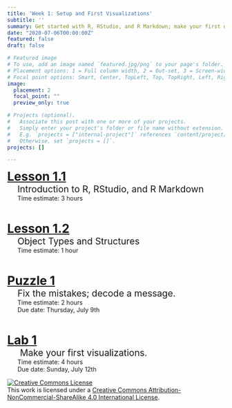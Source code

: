 ```yaml
---
title: 'Week 1: Setup and First Visualizations'
subtitle: ''
summary: Get started with R, RStudio, and R Markdown; make your first data visualizations.
date: "2020-07-06T00:00:00Z"
featured: false
draft: false

# Featured image
# To use, add an image named `featured.jpg/png` to your page's folder.
# Placement options: 1 = Full column width, 2 = Out-set, 3 = Screen-width
# Focal point options: Smart, Center, TopLeft, Top, TopRight, Left, Right, BottomLeft, Bottom, BottomRight
image:
  placement: 2
  focal_point: ""
  preview_only: true

# Projects (optional).
#   Associate this post with one or more of your projects.
#   Simply enter your project's folder or file name without extension.
#   E.g. `projects = ["internal-project"]` references `content/project/deep-learning/index.md`.
#   Otherwise, set `projects = []`.
projects: []

---
```


<p>
<div style="font-size:200%">
<i class="fas fa-chalkboard-teacher"></i> <a href = "/coursework/Introduction.html"><b>Lesson 1.1</b> 
</a>
</div>
<div style="font-size:150%">
&nbsp; &nbsp;  Introduction to R, RStudio, and R Markdown </a>
</div>
&nbsp; &nbsp; &nbsp; Time estimate: 3 hours
</p>

<br>

<p>
<div style="font-size:200%">
<i class="fas fa-chalkboard-teacher"></i> <a href = "/coursework/Data_Types.html"><b>Lesson 1.2</b>
</a>
</div>
<div style="font-size:150%">
&nbsp; &nbsp;  Object Types and Structures 
</div>
&nbsp; &nbsp; &nbsp; Time estimate: 1 hour
</p>

<br>

<p>
<div style="font-size:200%">
<i class="fas fa-puzzle-piece"></i> <a href = "/pas/PA_1-Find_Errors.Rmd" download><b>Puzzle 1</b> 
</a>
</div>
<div style="font-size:150%">
&nbsp; &nbsp;   
Fix the mistakes; decode a message.
</div>
&nbsp; &nbsp; &nbsp;  Time estimate: 2 hours
<br>
&nbsp; &nbsp; &nbsp;  Due date: Thursday, July 9th
</p>

<br>

<p>
<div style="font-size:200%">
<i class="fas fa-laptop-code"></i> <a href = "/labs/Lab_1-Intro_to_R_Markdown.html"><b>Lab 1</b> 
</a>
</div>
<div style="font-size:150%">
&nbsp; &nbsp;&nbsp;  
Make your first visualizations.
</div>
&nbsp; &nbsp;  &nbsp; Time estimate: 4 hours
<br>
&nbsp; &nbsp; &nbsp; Due date: Sunday, July 12th
</p>

<a rel="license" href="http://creativecommons.org/licenses/by-nc-sa/4.0/"><img alt="Creative Commons License" style="border-width:0" src="https://i.creativecommons.org/l/by-nc-sa/4.0/88x31.png" /></a><br />This work is licensed under a <a rel="license" href="http://creativecommons.org/licenses/by-nc-sa/4.0/">Creative Commons Attribution-NonCommercial-ShareAlike 4.0 International License</a>.

